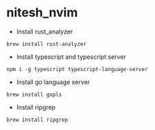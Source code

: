 # nitesh_nvim

- Install rust_analyzer
```
brew install rust-analyzer
```

- Install typescript and typescript server
```
npm i -g typescript typescript-language-server
```

- Install go language server
```
brew install gopls
```

- Install ripgrep
```
brew install ripgrep
```
